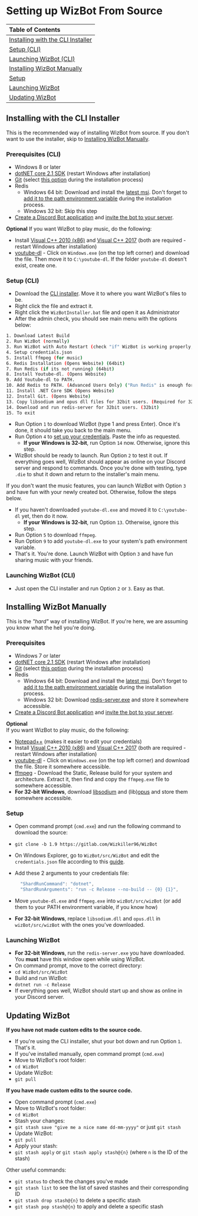 # Setting up WizBot From Source

| Table of Contents |
| :--- |
| [Installing with the CLI Installer](#installing-with-the-cli-installer) |
| [Setup \(CLI\)](#setup-cli) |
| [Launching WizBot \(CLI\)](#launching-wizbot-cli) |
| [Installing WizBot Manually](#installing-wizbot-manually) |
| [Setup](#setup) |
| [Launching WizBot](#launching-wizbot) |
| [Updating WizBot](#updating-wizbot) |

## Installing with the CLI Installer

This is the recommended way of installing WizBot from source. If you don't want to use the installer, skip to [Installing WizBot Manually](#installing-wizbot-manually).

### Prerequisites \(CLI\)

- Windows 8 or later
- [dotNET core 2.1 SDK](https://www.microsoft.com/net/download/dotnet-core/2.1) \(restart Windows after installation\)
- [Git](https://git-scm.com/downloads) \(select [this option](https://i.imgur.com/zlWVTsi.png) during the installation process\)
- Redis
  - Windows 64 bit: Download and install the [latest msi](https://github.com/MicrosoftArchive/redis/releases/tag/win-3.0.504). Don't forget to [add it to the path environment variable](https://i.imgur.com/uUby6Xw.png) during the installation process.
  - Windows 32 bit: Skip this step
- [Create a Discord Bot application](../../jsons-explained/#creating-discord-bot-application) and [invite the bot to your server](../../jsons-explained/#inviting-your-bot-to-your-server).

**Optional** If you want WizBot to play music, do the following:

- Install [Visual C++ 2010 \(x86\)](https://download.microsoft.com/download/1/6/5/165255E7-1014-4D0A-B094-B6A430A6BFFC/vcredist_x86.exe) and [Visual C++ 2017](https://support.microsoft.com/en-us/help/2977003/the-latest-supported-visual-c-downloads) \(both are required - restart Windows after installation\)
- [youtube-dl](https://rg3.github.io/youtube-dl/download.html) - Click on `Windows.exe` \(on the top left corner\) and download the file. Then move it to `C:\youtube-dl`. If the folder `youtube-dl` doesn't exist, create one.

### Setup \(CLI\)

- Download the [CLI installer](https://raw.githubusercontent.com/Wizkiller96/WizBotInstallerWin/1.9/WizBotInstaller.bat). Move it to where you want WizBot's files to be.
- Right click the file and extract it.
- Right click the `WizBotInstaller.bat` file and open it as Administrator
- After the admin check, you should see main menu with the options below:

```bash
1. Download Latest Build
2. Run WizBot (normally)
3. Run WizBot with Auto Restart (check "if" WizBot is working properly, before using this)
4. Setup credentials.json
5. Install ffmpeg (for music)
6. Redis Installation (Opens Website) (64bit)
7. Run Redis (if its not running) (64bit)
8. Install Youtube-dl. (Opens Website)
9. Add Youtube-dl to PATH.
10. Add Redis to PATH. (Advanced Users Only) ("Run Redis" is enough for Normal Users.) (64bit)
11. Install .NET Core SDK (Opens Website)
12. Install Git. (Opens Website)
13. Copy libsodium and opus dll files for 32bit users. (Required for 32bit, Music)
14. Download and run redis-server for 32bit users. (32bit)
15. To exit
```

- Run Option `1` to download WizBot \(type 1 and press Enter\). Once it's done, it should take you back to the main menu.
- Run Option `4` to [set up your credentials](../../jsons-explained). Paste the info as requested.
  - **If your Windows is 32-bit**, run Option `14` now. Otherwise, ignore this step.
- WizBot should be ready to launch. Run Option `2` to test it out. If everything goes well, WizBot should appear as online on your Discord server and respond to commands. Once you're done with testing, type `.die` to shut it down and return to the installer's main menu.

If you don't want the music features, you can launch WizBot with Option `3` and have fun with your newly created bot. Otherwise, follow the steps below.

- If you haven't downloaded `youtube-dl.exe` and moved it to `C:\youtube-dl` yet, then do it now.
  - **If your Windows is 32-bit**, run Option `13`. Otherwise, ignore this step.
- Run Option `5` to download `ffmpeg`.
- Run Option `9` to add `youtube-dl.exe` to your system's path environment variable.
- That's it. You're done. Launch WizBot with Option `3` and have fun sharing music with your friends.

### Launching WizBot \(CLI\)

- Just open the CLI installer and run Option `2` or `3`. Easy as that.

## Installing WizBot Manually

This is the _"hard"_ way of installing WizBot. If you're here, we are assuming you know what the hell you're doing.

### Prerequisites

- Windows 7 or later
- [dotNET core 2.1 SDK](https://www.microsoft.com/net/download/) \(restart Windows after installation\)
- [Git](https://git-scm.com/downloads) \(select [this option](https://i.imgur.com/zlWVTsi.png) during the installation process\)
- Redis
  - Windows 64 bit: Download and install the [latest msi](https://github.com/MicrosoftArchive/redis/releases/tag/win-3.0.504). Don't forget to [add it to the path environment variable](https://i.imgur.com/uUby6Xw.png) during the installation process.
  - Windows 32 bit: Download [redis-server.exe](https://github.com/Wizkiller96/WizBotFiles/blob/master/x86%20Prereqs/redis-server.exe?raw=true) and store it somewhere accessible.
- [Create a Discord Bot application](../../jsons-explained/#creating-discord-bot-application) and [invite the bot to your server](../../jsons-explained/#inviting-your-bot-to-your-server).

**Optional**  
If you want WizBot to play music, do the following:

- [Notepad++](https://notepad-plus-plus.org/) \(makes it easier to edit your credentials\)
- Install [Visual C++ 2010 \(x86\)](https://download.microsoft.com/download/1/6/5/165255E7-1014-4D0A-B094-B6A430A6BFFC/vcredist_x86.exe) and [Visual C++ 2017](https://support.microsoft.com/en-us/help/2977003/the-latest-supported-visual-c-downloads) \(both are required - restart Windows after installation\)
- [youtube-dl](https://rg3.github.io/youtube-dl/download.html) - Click on `Windows.exe` \(on the top left corner\) and download the file. Store it somewhere accessible.
- [ffmpeg](https://ffmpeg.zeranoe.com/builds/) - Download the Static, Release build for your system and architecture. Extract it, then find and copy the `ffmpeg.exe` file to somewhere accessible.
- **For 32-bit Windows**, download [libsodium](https://github.com/Wizkiller96/WizBotFiles/blob/master/x86%20Prereqs/WizBot_Music/libsodium.dll?raw=true) and \(lib\)[opus](https://github.com/Wizkiller96/WizBotFiles/blob/master/x86%20Prereqs/WizBot_Music/opus.dll?raw=true) and store them somewhere accessible.

### Setup

- Open command prompt \(`cmd.exe`\) and run the following command to download the source:
- `git clone -b 1.9 https://gitlab.com/Wizkiller96/WizBot`  
- On Windows Explorer, go to `WizBot/src/WizBot` and edit the `credentials.json` file according to this [guide](../../jsons-explained/#setting-up-credentialsjson-file).
- Add these 2 arguments to your credentials file:

  ```javascript
    "ShardRunCommand": "dotnet",
    "ShardRunArguments": "run -c Release --no-build -- {0} {1}",
  ```

- Move `youtube-dl.exe` and `ffmpeg.exe` into `wizBot/src/wizBot` \(or add them to your PATH environment variable, if you know how\)
- **For 32-bit Windows**, replace `libsodium.dll` and `opus.dll` in `wizBot/src/wizBot` with the ones you've downloaded.

### Launching WizBot

- **For 32-bit Windows**, run the `redis-server.exe` you have downloaded. You **must** have this window open while using WizBot.
- On command prompt, move to the correct directory:
- `cd WizBot/src/WizBot`  
- Build and run WizBot:
- `dotnet run -c Release`  
- If everything goes well, WizBot should start up and show as online in your Discord server.

## Updating WizBot

**If you have not made custom edits to the source code.**

- If you're using the CLI installer, shut your bot down and run Option `1`. That's it.  
- If you've installed manually, open command prompt \(`cmd.exe`\)  
- Move to WizBot's root folder:  
- `cd WizBot`  
- Update WizBot:  
- `git pull`

**If you have made custom edits to the source code.**

- Open command prompt \(`cmd.exe`\)  
- Move to WizBot's root folder:  
- `cd WizBot`  
- Stash your changes:  
- `git stash save "give me a nice name dd-mm-yyyy"` or just `git stash`  
- Update WizBot:  
- `git pull`  
- Apply your stash:  
- `git stash apply` or `git stash apply stash@{n}` \(where `n` is the ID of the stash\)  

Other useful commands:

- `git status` to check the changes you've made  
- `git stash list` to see the list of saved stashes and their corresponding ID  
- `git stash drop stash@{n}` to delete a specific stash  
- `git stash pop stash@{n}` to apply and delete a specific stash
